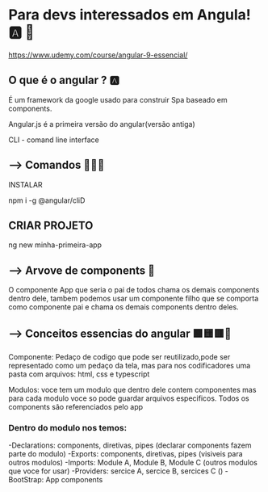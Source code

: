 # Para devs interessados em Angula! 🅰️ 👾

https://www.udemy.com/course/angular-9-essencial/

##  O que é o angular ? 🅰️

É um framework da google usado para construir Spa
baseado em components.

Angular.js é a primeira versão do angular(versão antiga)

CLI - comand line interface


## --> Comandos 👩🏾‍🚀


INSTALAR

npm i -g @angular/cliD

## CRIAR PROJETO

ng new  minha-primeira-app


## --> Arvove de components 🌲

O componente App que seria o pai de todos chama os demais 
components dentro dele, tambem podemos usar um componente
filho que se comporta como componente pai e chama os demais
components dentro deles.


## --> Conceitos essencias do angular 🟩🟨🟥📖

Componente: Pedaço de codigo que pode ser reutilizado,pode ser
representado como um pedaço da tela, mas para nos codificadores
uma pasta com arquivos: html, css e typescript

Modulos: voce tem um modulo que dentro dele contem componentes
mas para cada modulo voce so pode guardar arquivos especificos.
Todos os components são referenciados pelo app

### Dentro do modulo nos temos:

-Declarations: components, diretivas, pipes (declarar components fazem parte do modulo)
-Exports: components, diretivas, pipes (visiveis para outros modulos)
-Imports: Module A, Module B, Module C (outros modulos que voce for usar)
-Providers: sercice A, sercice B, sercices C ()
-BootStrap: App components

  



